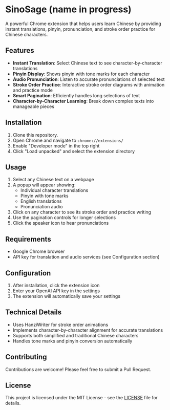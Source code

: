 # SinoSage (name in progress)

A powerful Chrome extension that helps users learn Chinese by providing instant translations, pinyin, pronunciation, and stroke order practice for Chinese characters.

## Features

- **Instant Translation**: Select Chinese text to see character-by-character translations
- **Pinyin Display**: Shows pinyin with tone marks for each character
- **Audio Pronunciation**: Listen to accurate pronunciations of selected text
- **Stroke Order Practice**: Interactive stroke order diagrams with animation and practice mode
- **Smart Pagination**: Efficiently handles long selections of text
- **Character-by-Character Learning**: Break down complex texts into manageable pieces

## Installation

1. Clone this repository. 
2. Open Chrome and navigate to `chrome://extensions/`
3. Enable "Developer mode" in the top right
4. Click "Load unpacked" and select the extension directory

## Usage

1. Select any Chinese text on a webpage
2. A popup will appear showing:
   - Individual character translations
   - Pinyin with tone marks
   - English translations
   - Pronunciation audio
3. Click on any character to see its stroke order and practice writing
4. Use the pagination controls for longer selections
5. Click the speaker icon to hear pronunciations

## Requirements

- Google Chrome browser
- API key for translation and audio services (see Configuration section)

## Configuration

1. After installation, click the extension icon
2. Enter your OpenAI API key in the settings
3. The extension will automatically save your settings

## Technical Details

- Uses HanziWriter for stroke order animations
- Implements character-by-character alignment for accurate translations
- Supports both simplified and traditional Chinese characters
- Handles tone marks and pinyin conversion automatically

## Contributing

Contributions are welcome! Please feel free to submit a Pull Request.

## License

This project is licensed under the MIT License - see the [LICENSE](LICENSE) file for details. 
